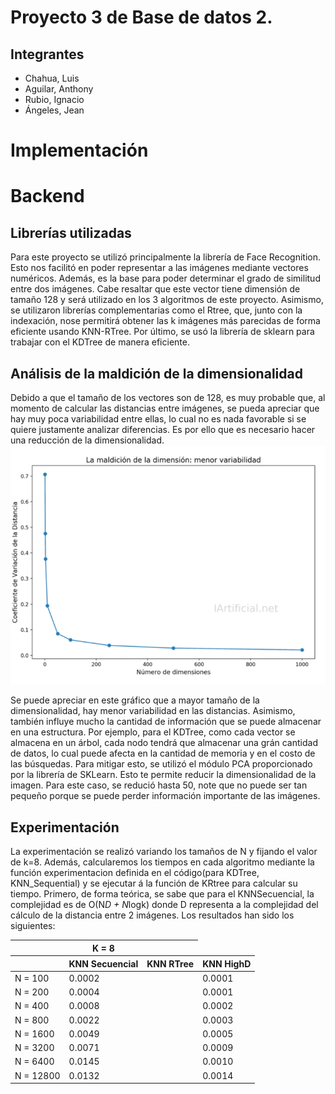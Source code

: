 # Proyecto 3 de Base de datos 2.

## **Integrantes**
* Chahua, Luis
* Aguilar, Anthony
* Rubio, Ignacio
* Ángeles, Jean

# Implementación

# Backend
## Librerías utilizadas
Para este proyecto se utilizó principalmente la librería de Face Recognition. Esto nos facilitó en poder representar a las imágenes mediante vectores numéricos. Además, es la base para poder determinar el grado de similitud entre dos imágenes. Cabe resaltar que este vector tiene dimensión de tamaño 128 y será utilizado en los 3 algoritmos de este proyecto. Asimismo, se utilizaron librerías complementarias como el Rtree, que, junto con la indexación, nose permitirá obtener las k imágenes más parecidas de forma eficiente usando KNN-RTree. Por último, se usó la librería de sklearn para trabajar con el KDTree de manera eficiente.

## Análisis de la maldición de la dimensionalidad
Debido a que el tamaño de los vectores son de 128, es muy probable que, al momento de calcular las distancias entre imágenes, se pueda apreciar que hay muy poca variabilidad entre ellas, lo cual no es nada favorable si se quiere justamente analizar diferencias. Es por ello que es necesario hacer una reducción de la dimensionalidad.
<img src="src/imagen1.png" width="800">

Se puede apreciar en este gráfico que a mayor tamaño de la dimensionalidad, hay menor variabilidad en las distancias. Asimismo, también influye mucho la cantidad de información que se puede almacenar en una estructura. Por ejemplo, para el KDTree, como cada vector se almacena en un árbol, cada nodo tendrá que almacenar una grán cantidad de datos, lo cual puede afecta en la cantidad de memoria y en el costo de las búsquedas.
Para mitigar esto, se utilizó el módulo PCA proporcionado por la librería de SKLearn. Esto te permite reducir la dimensionalidad de la imagen. Para este caso, se redució hasta 50, note que no puede ser tan pequeño porque se puede perder información importante de las imágenes. 

## Experimentación 

La experimentación se realizó variando los tamaños de N y fijando el valor de k=8. Además, calcularemos los tiempos en cada algoritmo mediante la función experimentacion definida en el código(para KDTree, KNN_Sequential) y se ejecutar á la función de KRtree para calcular su tiempo. Primero, de forma teórica, se sabe que para el KNNSecuencial, la complejidad es de O(N*D + N*logk) donde D representa a la complejidad del cálculo de la distancia entre 2 imágenes. Los resultados han sido los siguientes:

<table>
    <thead>
        <tr>
            <th></th>
            <th >K = 8</th>
            <th></th>
        </tr>
        <tr>
            <th></th>
            <th>KNN Secuencial</th>
            <th>KNN RTree</th>
            <th>KNN HighD</th>
        </tr>
    </thead>
    <tbody>
        <tr>
            <td >N = 100</td>
            <td >0.0002</td>
            <td> </td>
            <td>0.0001</td>
        </tr>
        <tr>
            <td>N = 200</td>
            <td >0.0004</td>
            <td> </td>
            <td>0.0001</td>
        </tr>
        <tr>
            <td >N = 400</td>
            <td>0.0008</td>
            <td> </td>
            <td>0.0002</td>
        </tr>
        <tr>
            <td>N = 800</td>
            <td>0.0022</td>
            <td> </td>
            <td>0.0003</td>
        </tr>
        <tr>
            <td>N = 1600</td>
            <td>0.0049</td>
            <td> </td>
            <td>0.0005</td>
        </tr>
        <tr>
            <td>N = 3200</td>
            <td>0.0071</td>
            <td> </td>
            <td>0.0009</td>
        </tr>
        <tr>
            <td>N = 6400</td>
            <td>0.0145</td>
            <td> </td>
            <td>0.0010</td>
        </tr>
        <tr>
            <td>N = 12800</td>
            <td>0.0132</td>
            <td> </td>
            <td>0.0014</td>
        </tr>
    </tbody>
</table>



